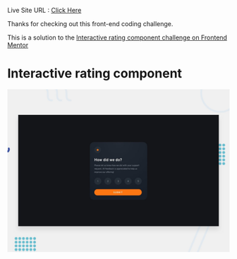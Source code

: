 Live Site URL : [Click Here](https://kimodev1990.github.io/interactive-preview/)

Thanks for checking out this front-end coding challenge.

This is a solution to the [Interactive rating component challenge on Frontend Mentor](https://www.frontendmentor.io/challenges/interactive-rating-component-koxpeBUmI)

# Interactive rating component

![Design preview for the Interactive rating component coding challenge](./design/desktop-preview.jpg)
